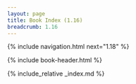 ```yaml
---
layout: page
title: Book Index (1.16)
breadcrumb: 1.16
---
```

{% include navigation.html next="1.18" %}

{% include book-header.html %}

{% include_relative _index.md %}
